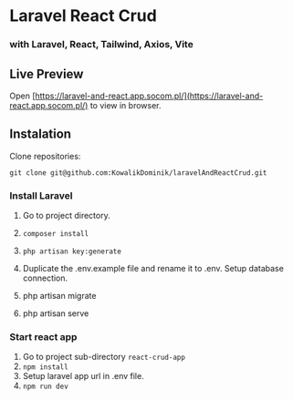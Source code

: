 # Laravel React Crud

### with Laravel, React, Tailwind, Axios, Vite 

## Live Preview

Open [https://laravel-and-react.app.socom.pl/](https://laravel-and-react.app.socom.pl/) to view in browser.

## Instalation

Clone repositories:

```
git clone git@github.com:KowalikDominik/laravelAndReactCrud.git
```
### Install Laravel
1. Go to project directory.
2. ```composer install```
3. ```php artisan key:generate```
4. Duplicate the .env.example file and rename it to .env.
   Setup database connection.
   
6. php artisan migrate
7. php artisan serve

   
### Start react app
1. Go to project sub-directory `react-crud-app`
2. ```npm install```
3. Setup laravel app url in .env file.
4. ```npm run dev```
